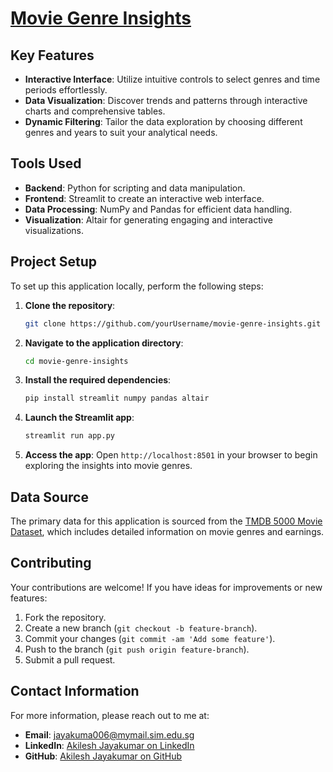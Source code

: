 # [Movie Genre Insights](https://movie-genre-insights-app.streamlit.app/)

## Key Features

- **Interactive Interface**: Utilize intuitive controls to select genres and time periods effortlessly.
- **Data Visualization**: Discover trends and patterns through interactive charts and comprehensive tables.
- **Dynamic Filtering**: Tailor the data exploration by choosing different genres and years to suit your analytical needs.

## Tools Used

- **Backend**: Python for scripting and data manipulation.
- **Frontend**: Streamlit to create an interactive web interface.
- **Data Processing**: NumPy and Pandas for efficient data handling.
- **Visualization**: Altair for generating engaging and interactive visualizations.

## Project Setup

To set up this application locally, perform the following steps:

1. **Clone the repository**:
   ```bash
   git clone https://github.com/yourUsername/movie-genre-insights.git
   ```
2. **Navigate to the application directory**:
   ```bash
   cd movie-genre-insights
   ```
3. **Install the required dependencies**:
   ```bash
   pip install streamlit numpy pandas altair
   ```
4. **Launch the Streamlit app**:
   ```bash
   streamlit run app.py
   ```
5. **Access the app**:
   Open `http://localhost:8501` in your browser to begin exploring the insights into movie genres.

## Data Source

The primary data for this application is sourced from the [TMDB 5000 Movie Dataset](https://www.kaggle.com/datasets/tmdb/tmdb-movie-metadata), which includes detailed information on movie genres and earnings.

## Contributing

Your contributions are welcome! If you have ideas for improvements or new features:

1. Fork the repository.
2. Create a new branch (`git checkout -b feature-branch`).
3. Commit your changes (`git commit -am 'Add some feature'`).
4. Push to the branch (`git push origin feature-branch`).
5. Submit a pull request.

## Contact Information

For more information, please reach out to me at:

- **Email**: jayakuma006@mymail.sim.edu.sg
- **LinkedIn**: [Akilesh Jayakumar on LinkedIn](https://www.linkedin.com/in/akileshjayakumar/)
- **GitHub**: [Akilesh Jayakumar on GitHub](https://github.com/akileshjayakumar)

